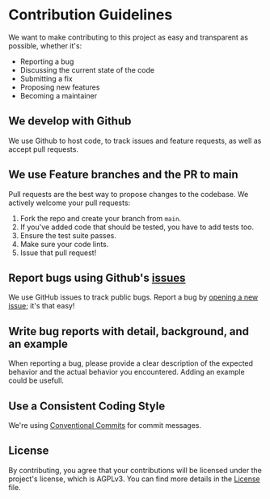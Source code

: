 # Contribution Guidelines

We want to make contributing to this project as easy and transparent as possible, whether it's:

- Reporting a bug
- Discussing the current state of the code
- Submitting a fix
- Proposing new features
- Becoming a maintainer

## We develop with Github

We use Github to host code, to track issues and feature requests, as well as accept pull requests.

## We use Feature branches and the PR to main

Pull requests are the best way to propose changes to the codebase. We actively welcome your pull requests:

1. Fork the repo and create your branch from `main`.
2. If you've added code that should be tested, you have to add tests too.
3. Ensure the test suite passes.
4. Make sure your code lints.
5. Issue that pull request!

## Report bugs using Github's [issues](https://github.com/webtimemachine/wtm2/issues)

We use GitHub issues to track public bugs. Report a bug by [opening a new issue](https://github.com/webtimemachine/wtm2/issues/new); it's that easy!

## Write bug reports with detail, background, and an example

When reporting a bug, please provide a clear description of the expected behavior and the actual behavior you encountered. Adding an example could be usefull.

## Use a Consistent Coding Style

We're using [Conventional Commits](https://www.conventionalcommits.org/en/v1.0.0/) for commit messages.

## License

By contributing, you agree that your contributions will be licensed under the project's license, which is AGPLv3. You can find more details in the [License](LICENSE.md) file.
